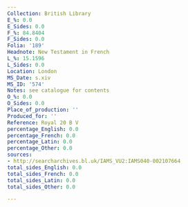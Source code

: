 ```yaml
---
Collection: British Library
E_%: 0.0
E_Sides: 0.0
F_%: 84.8404
F_Sides: 0.0
Folia: '189'
Headnote: New Testament in French
L_%: 15.1596
L_Sides: 0.0
Location: London
MS_Date: s.xiv
MS_ID: '574'
Notes: see catalogue for contents
O_%: 0.0
O_Sides: 0.0
Place_of_production: ''
Produced_for: ''
Reference: Royal 20 B V
percentage_English: 0.0
percentage_French: 0.0
percentage_Latin: 0.0
percentage_Other: 0.0
sources:
- http://searcharchives.bl.uk/IAMS_VU2:IAMS040-002107664
total_sides_English: 0.0
total_sides_French: 0.0
total_sides_Latin: 0.0
total_sides_Other: 0.0

---
```

